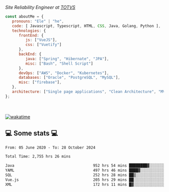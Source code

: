 <p><em>Site Reliability Engineer at <a href="https://www.totvs.com/">TOTVS</a></br>
</em></p>


```javascript
const aboutMe = {
   pronouns: "Ele" | "he",
   code: [ Javascript, Typescript, HTML, CSS, Java, Golang, Python ],
   technologies: {
      frontEnd: {
         js: ["VueJS"],
         css: ["Vuetify"]
      },
      backEnd: {
         java: ["Spring", "Hibernate", "JPA"],
         misc: ["Bash", "Shell Script"]
      },
      devOps: ["AWS", "Docker", "Kubernetes"],
      databases: ["Oracle", "PostgreSQL", "MySQL"],
      misc: ["firebase"],
   },
   architecture: ["Single page applications", "Clean Architecture", "MVC", "Microservices"],
};
```
</br></br>
[![wakatime](https://wakatime.com/badge/user/a3a8ed06-d304-4d6b-bc86-4adc418cdea7.svg)](https://wakatime.com/@a3a8ed06-d304-4d6b-bc86-4adc418cdea7)
<h2>💻 Some stats 💻</h2>

<!--START_SECTION:waka-->

```txt
From: 05 June 2020 - To: 28 October 2024

Total Time: 2,755 hrs 26 mins

Java                                   952 hrs 54 mins ████████▓░░░░░░░░░░░░░░░░   34.58 %
YAML                                   497 hrs 46 mins ████▓░░░░░░░░░░░░░░░░░░░░   18.07 %
SQL                                    252 hrs 28 mins ██▒░░░░░░░░░░░░░░░░░░░░░░   09.16 %
Vue.js                                 205 hrs 29 mins ██░░░░░░░░░░░░░░░░░░░░░░░   07.46 %
XML                                    172 hrs 11 mins █▓░░░░░░░░░░░░░░░░░░░░░░░   06.25 %
```

<!--END_SECTION:waka-->

